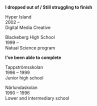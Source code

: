 **I dropped out of / Still struggling to finish**

Hyper Island   
2002 –   
Digital Media Creative

Blackeberg High School  
1999 –  
Natual Science program    

**I’ve been able to complete**

Tappströmsskolan   
1996 – 1999   
Junior high school  

Närlundaskolan  
1990 – 1996  
Lower and intermediary school

